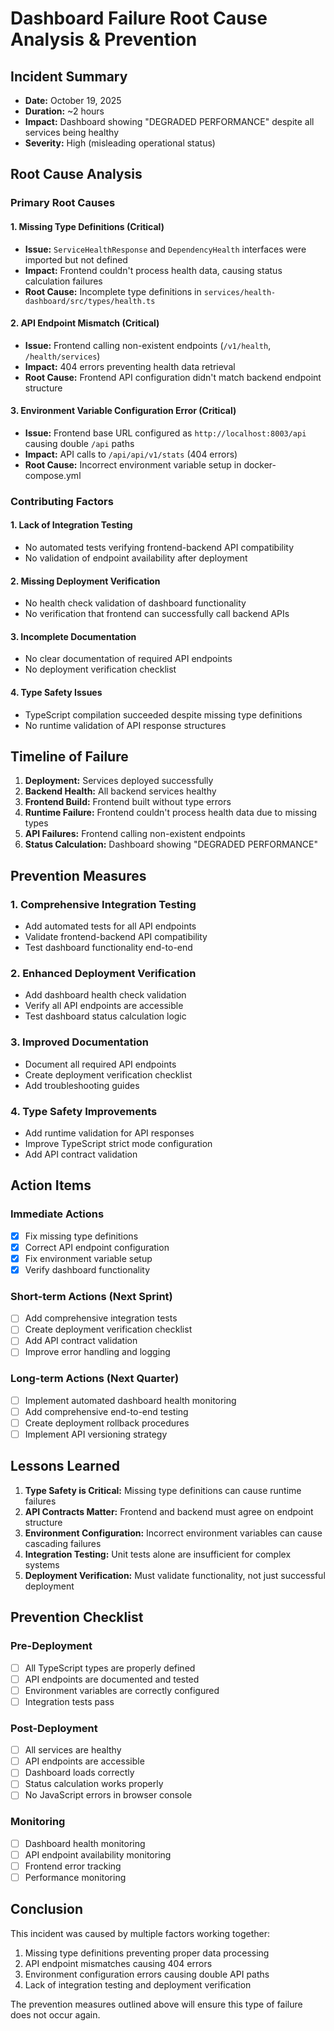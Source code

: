 # Dashboard Failure Root Cause Analysis & Prevention

## Incident Summary
- **Date:** October 19, 2025
- **Duration:** ~2 hours
- **Impact:** Dashboard showing "DEGRADED PERFORMANCE" despite all services being healthy
- **Severity:** High (misleading operational status)

## Root Cause Analysis

### Primary Root Causes

#### 1. Missing Type Definitions (Critical)
- **Issue:** `ServiceHealthResponse` and `DependencyHealth` interfaces were imported but not defined
- **Impact:** Frontend couldn't process health data, causing status calculation failures
- **Root Cause:** Incomplete type definitions in `services/health-dashboard/src/types/health.ts`

#### 2. API Endpoint Mismatch (Critical)
- **Issue:** Frontend calling non-existent endpoints (`/v1/health`, `/health/services`)
- **Impact:** 404 errors preventing health data retrieval
- **Root Cause:** Frontend API configuration didn't match backend endpoint structure

#### 3. Environment Variable Configuration Error (Critical)
- **Issue:** Frontend base URL configured as `http://localhost:8003/api` causing double `/api` paths
- **Impact:** API calls to `/api/api/v1/stats` (404 errors)
- **Root Cause:** Incorrect environment variable setup in docker-compose.yml

### Contributing Factors

#### 1. Lack of Integration Testing
- No automated tests verifying frontend-backend API compatibility
- No validation of endpoint availability after deployment

#### 2. Missing Deployment Verification
- No health check validation of dashboard functionality
- No verification that frontend can successfully call backend APIs

#### 3. Incomplete Documentation
- No clear documentation of required API endpoints
- No deployment verification checklist

#### 4. Type Safety Issues
- TypeScript compilation succeeded despite missing type definitions
- No runtime validation of API response structures

## Timeline of Failure

1. **Deployment:** Services deployed successfully
2. **Backend Health:** All backend services healthy
3. **Frontend Build:** Frontend built without type errors
4. **Runtime Failure:** Frontend couldn't process health data due to missing types
5. **API Failures:** Frontend calling non-existent endpoints
6. **Status Calculation:** Dashboard showing "DEGRADED PERFORMANCE"

## Prevention Measures

### 1. Comprehensive Integration Testing
- Add automated tests for all API endpoints
- Validate frontend-backend API compatibility
- Test dashboard functionality end-to-end

### 2. Enhanced Deployment Verification
- Add dashboard health check validation
- Verify all API endpoints are accessible
- Test dashboard status calculation logic

### 3. Improved Documentation
- Document all required API endpoints
- Create deployment verification checklist
- Add troubleshooting guides

### 4. Type Safety Improvements
- Add runtime validation for API responses
- Improve TypeScript strict mode configuration
- Add API contract validation

## Action Items

### Immediate Actions
- [x] Fix missing type definitions
- [x] Correct API endpoint configuration
- [x] Fix environment variable setup
- [x] Verify dashboard functionality

### Short-term Actions (Next Sprint)
- [ ] Add comprehensive integration tests
- [ ] Create deployment verification checklist
- [ ] Add API contract validation
- [ ] Improve error handling and logging

### Long-term Actions (Next Quarter)
- [ ] Implement automated dashboard health monitoring
- [ ] Add comprehensive end-to-end testing
- [ ] Create deployment rollback procedures
- [ ] Implement API versioning strategy

## Lessons Learned

1. **Type Safety is Critical:** Missing type definitions can cause runtime failures
2. **API Contracts Matter:** Frontend and backend must agree on endpoint structure
3. **Environment Configuration:** Incorrect environment variables can cause cascading failures
4. **Integration Testing:** Unit tests alone are insufficient for complex systems
5. **Deployment Verification:** Must validate functionality, not just successful deployment

## Prevention Checklist

### Pre-Deployment
- [ ] All TypeScript types are properly defined
- [ ] API endpoints are documented and tested
- [ ] Environment variables are correctly configured
- [ ] Integration tests pass

### Post-Deployment
- [ ] All services are healthy
- [ ] API endpoints are accessible
- [ ] Dashboard loads correctly
- [ ] Status calculation works properly
- [ ] No JavaScript errors in browser console

### Monitoring
- [ ] Dashboard health monitoring
- [ ] API endpoint availability monitoring
- [ ] Frontend error tracking
- [ ] Performance monitoring

## Conclusion

This incident was caused by multiple factors working together:
1. Missing type definitions preventing proper data processing
2. API endpoint mismatches causing 404 errors
3. Environment configuration errors causing double API paths
4. Lack of integration testing and deployment verification

The prevention measures outlined above will ensure this type of failure does not occur again.
